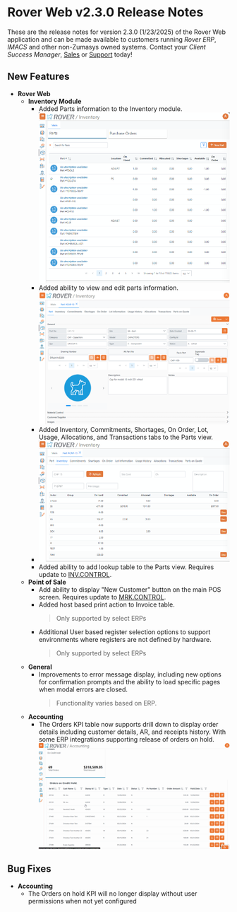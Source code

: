 # Rover Web v2.3.0 Release Notes

<badge text= "Version 2.3.0" vertical="middle" />

<PageHeader />

These are the release notes for version 2.3.0 (1/23/2025) of the Rover Web application and can be made available to customers running _Rover ERP_, _IMACS_ and other non-Zumasys owned systems. Contact your _Client Success Manager_, [Sales](mailto:sales@zumasys.com?subject=Rover%20Web%20v2.3.0) or [Support](mailto:help@zumasys.com?subject=Rover%20Web%20v2.3.0) today!

## New Features

- **Rover Web**
  - **Inventory Module**
    - Added Parts information to the Inventory module.
      ![Parts Table](./inventory-parts.png)
    - Added ability to view and edit parts information.
      ![Part View](./inventory-parts-2.png)
    - Added Inventory, Commitments, Shortages, On Order, Lot, Usage, Allocations, and Transactions tabs to the Parts view.
    - ![Part Inventory](./inventory-parts-3.png)
    - Added ability to add lookup table to the Parts view. Requires update to [INV.CONTROL](../../../../rover/AP-OVERVIEW/AP-ENTRY/AP-E/AP-E-2/INV-CONTROL/INV-CONTROL-2/README.md).
  - **Point of Sale**
    - Add ability to display "New Customer" button on the main POS screen. Requires update to [MRK.CONTROL](../../../../rover/AP-OVERVIEW/AP-ENTRY/AP-E/AP-E-1/CURRENCY-CONTROL/SO-E/MRK-CONTROL/MRK-CONTROL-6/README.md#pos-show-new-customer-button).
    - Added host based print action to Invoice table.
      > Only supported by select ERPs
    - Additional User based register selection options to support environments where registers are not defined by hardware.
      > Only supported by select ERPs
  - **General**
    - Improvements to error message display, including new options for confirmation prompts and the ability to load specific pages when modal errors are closed.
      > Functionality varies based on ERP.
  - **Accounting**
    - The Orders KPI table now supports drill down to display order details including customer details, AR, and receipts history. With some ERP integrations supporting release of orders on hold.
      ![Accounting Order Details](./accounting-order-details.gif)

## Bug Fixes
  - **Accounting**
    - The Orders on hold KPI will no longer display without user permissions when not yet configured
